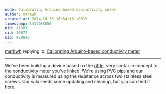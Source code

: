 ```yaml
---
node: Calibrating Arduino-based conductivity meter
author: markwh
created_at: 2014-10-30 16:54:10 +0000
timestamp: 1414688050
nid: 11307
cid: 10672
uid: 428820
---
```




[markwh](../profile/markwh) replying to: [Calibrating Arduino-based conductivity meter](../notes/markwh/10-29-2014/calibrating-arduino-based-conductivity-meter)

----
We've been building a device based on the [riffle](http://www.publiclab.org/wiki/riffle), very similar in concept to the conductivity meter you've linked. We're using PVC pipe and our conductivity is measured using the resistance across two stainless steel screws. Our wiki needs some updating and cleanup, but you can find it [here](http://publiclab.org/wiki/riffle-esque-wq-monitoring).